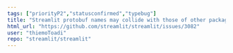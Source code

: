 ```yaml
---
tags: ["priorityP2","statusconfirmed","typebug"]
title: "Streamlit protobuf names may collide with those of other packages"
html_url: "https://github.com/streamlit/streamlit/issues/3082"
user: "thiemoToadi"
repo: "streamlit/streamlit"
---
```


